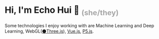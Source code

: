 # Hi, I'm Echo Hui :nose: <span style="color: #a6a6a6"><sub>(she/they)</sub></span>

Some technologies I enjoy working with are Machine Learning and Deep Learning, WebGL([:black_circle:Three.js](https://threejs.org/)), [Vue.js](https://vuejs.org/), [P5.js](https://p5js.org/).
